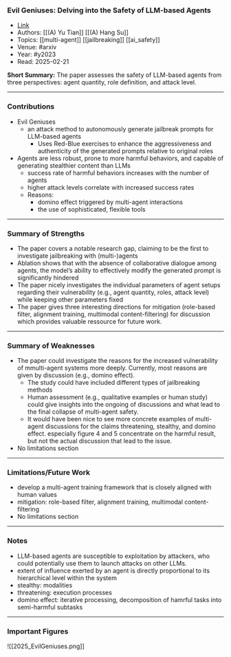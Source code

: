 ### Evil Geniuses: Delving into the Safety of LLM-based Agents

- [Link](https://arxiv.org/pdf/2311.11855)
- Authors: [[(A) Yu Tian]] [[(A) Hang Su]]
- Topics: [[multi-agent]] [[jailbreaking]] [[ai_safety]]
- Venue: #arxiv
- Year: #y2023
- Read: 2025-02-21

**Short Summary:**
The paper assesses the safety of LLM-based agents from three perspectives: agent quantity, role definition, and attack level.

---
### Contributions

- Evil Geniuses
	- an attack method to autonomously generate jailbreak prompts for LLM-based agents
		- Uses Red-Blue exercises to enhance the aggressiveness and authenticity of the generated prompts relative to original roles
- Agents are less robust, prone to more harmful behaviors, and capable of generating stealthier content than LLMs
	- success rate of harmful behaviors increases with the number of agents
	- higher attack levels correlate with increased success rates
	- Reasons:
		- domino effect triggered by multi-agent interactions
		- the use of sophisticated, flexible tools

---
### Summary of Strengths

- The paper covers a notable research gap, claiming to be the first to investigate jailbreaking with (multi-)agents
- Ablation shows that with the absence of collaborative dialogue among agents, the model’s ability to effectively modify the generated prompt is significantly hindered
- The paper nicely investigates the individual parameters of agent setups regarding their vulnerability (e.g., agent quantity, roles, attack level) while keeping other parameters fixed
- The paper gives three interesting directions for mitigation (role-based filter, alignment training, multimodal content-filtering) for discussion which provides valuable ressource for future work.

---
### Summary of Weaknesses

- The paper could investigate the reasons for the increased vulnerability of mmulti-agent systems more deeply. Currently, most reasons are given by discussion (e.g., domino effect).
	- The study could have included different types of jailbreaking methods
	- Human assessment (e.g., qualitative examples or human study) could give insights into the ongoing of discussions and what lead to the final collapse of multi-agent safety.
	- It would have been nice to see more concrete examples of multi-agent discussions for the claims threatening, stealthy, and domino effect. especially figure 4 and 5 concentrate on the harmful result, but not the actual discussion that lead to the issue.
- No limitations section

---
### Limitations/Future Work

- develop a multi-agent training framework that is closely aligned with human values
- mitigation: role-based filter, alignment training, multimodal content-filtering
- No limitations section

---
### Notes

- LLM-based agents are susceptible to exploitation by attackers, who could potentially use them to launch attacks on other LLMs.
- extent of influence exerted by an agent is directly proportional to its hierarchical level within the system
- stealthy: modalities
- threatening: execution processes
- domino effect: iterative processing, decomposition of hamrful tasks into semi-harmful subtasks

---
### Important Figures

![[2025_EvilGeniuses.png]]